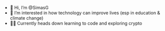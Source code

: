 - 👋 Hi, I’m @SimasG
- 👀 I’m interested in how technology can improve lives (esp in education & climate change)
- 👨‍💻 Currently heads down learning to code and exploring crypto

<!---
SimasG/SimasG is a ✨ special ✨ repository because its `README.md` (this file) appears on your GitHub profile.
You can click the Preview link to take a look at your changes.
--->
